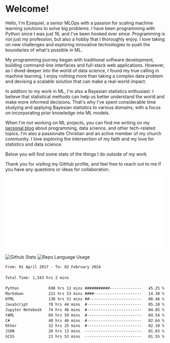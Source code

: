 # Welcome!

Hello, I'm Ezequiel, a senior MLOps with a passion for scaling machine learning solutions to solve big problems. I have been programming with Python since I was just 16, and I've been hooked ever since. Programming is not just my profession, but also a hobby that I thoroughly enjoy. I love taking on new challenges and exploring innovative technologies to push the boundaries of what's possible in ML.

My programming journey began with traditional software development, building command-line interfaces and full-stack web applications. However, as I dived deeper into the world of data science, I found my true calling in machine learning. I enjoy nothing more than taking a complex data problem and devising a scalable solution that can make a real-world impact.

In addition to my work in ML, I'm also a Bayesian statistics enthusiast. I believe that statistical methods can help us better understand the world and make more informed decisions. That's why I've spent considerable time studying and applying Bayesian statistics to various domains, with a focus on incorporating prior knowledge into ML models.

When I'm not working on ML projects, you can find me writing on my [personal blog](https://elc.github.io) about programming, data science, and other tech-related topics. I'm also a passionate Christian and an active member of my church community. I love exploring the intersection of my faith and my love for statistics and data science.

Below you will find some stats of the things I do outside of my work

Thank you for visiting my GitHub profile, and feel free to reach out to me if you have any questions or ideas for collaboration.

![RSS Feed](metrics.plugin.rss.svg)

![Github Stats](https://github-readme-stats.vercel.app/api?username=elc&show_icons=true&theme=gruvbox&border_radius=20&include_all_commits=true&count_private=true&card_width=450) ![Repo Language Usage](https://github-readme-stats.vercel.app/api/top-langs?username=elc&show_icons=true&theme=gruvbox&border_radius=20&include_all_commits=true&count_private=true&layout=compact&langs_count=5&card_width=400)


<!--START_SECTION:waka-->

```txt
From: 01 April 2017 - To: 02 February 2024

Total Time: 1,543 hrs 2 mins

Python             698 hrs 12 mins ###########--------------   45.25 %
Markdown           221 hrs 53 mins ####---------------------   14.38 %
HTML               130 hrs 51 mins ##-----------------------   08.48 %
JavaScript         78 hrs 44 mins  #------------------------   05.10 %
Jupyter Notebook   74 hrs 46 mins  #------------------------   04.85 %
YAML               69 hrs 59 mins  #------------------------   04.54 %
C#                 40 hrs 46 mins  #------------------------   02.64 %
Other              32 hrs 25 mins  #------------------------   02.10 %
JSON               28 hrs 13 mins  -------------------------   01.83 %
SCSS               23 hrs 53 mins  -------------------------   01.55 %
```

<!--END_SECTION:waka-->

